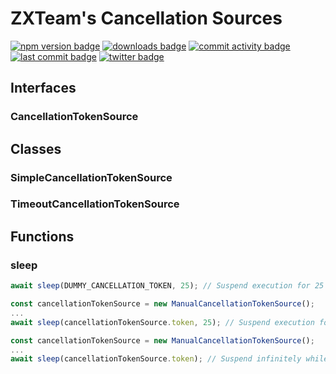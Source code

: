 # ZXTeam's Cancellation Sources
[![npm version badge](https://img.shields.io/npm/v/@zxteam/cancellation.svg)](https://www.npmjs.com/package/@zxteam/cancellation)
[![downloads badge](https://img.shields.io/npm/dm/@zxteam/cancellation.svg)](https://www.npmjs.org/package/@zxteam/cancellation)
[![commit activity badge](https://img.shields.io/github/commit-activity/m/zxteamorg/node.cancellation)](https://github.com/zxteamorg/node.cancellation/pulse)
[![last commit badge](https://img.shields.io/github/last-commit/zxteamorg/node.cancellation)](https://github.com/zxteamorg/node.cancellation/graphs/commit-activity)
[![twitter badge](https://img.shields.io/twitter/follow/zxteamorg?style=social&logo=twitter)](https://twitter.com/zxteamorg)

## Interfaces
### CancellationTokenSource

## Classes
### SimpleCancellationTokenSource
### TimeoutCancellationTokenSource

## Functions
### sleep
```typescript
await sleep(DUMMY_CANCELLATION_TOKEN, 25); // Suspend execution for 25 milliseconds
```
```typescript
const cancellationTokenSource = new ManualCancellationTokenSource();
...
await sleep(cancellationTokenSource.token, 25); // Suspend execution for 25 milliseconds or cancel if cancellationTokenSource activates
```
```typescript
const cancellationTokenSource = new ManualCancellationTokenSource();
...
await sleep(cancellationTokenSource.token); // Suspend infinitely while cancellationTokenSource activates
```
